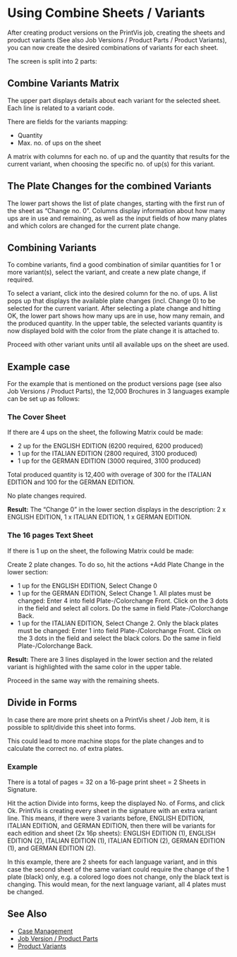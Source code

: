 # Using Combine Sheets / Variants

After creating product versions on the PrintVis job, creating the sheets and product variants (See also Job Versions / Product Parts / Product Variants), you can now create the desired combinations of variants for each sheet.

The screen is split into 2 parts:

## Combine Variants Matrix

The upper part displays details about each variant for the selected sheet. Each line is related to a variant code.

There are fields for the variants mapping:

- Quantity
- Max. no. of ups on the sheet

A matrix with columns for each no. of up and the quantity that results for the current variant, when choosing the specific no. of up(s) for this variant.

## The Plate Changes for the combined Variants

The lower part shows the list of plate changes, starting with the first run of the sheet as “Change no. 0”. Columns display information about how many ups are in use and remaining, as well as the input fields of how many plates and which colors are changed for the current plate change.

## Combining Variants

To combine variants, find a good combination of similar quantities for 1 or more variant(s), select the variant, and create a new plate change, if required.

To select a variant, click into the desired column for the no. of ups. A list pops up that displays the available plate changes (incl. Change 0) to be selected for the current variant. After selecting a plate change and hitting OK, the lower part shows how many ups are in use, how many remain, and the produced quantity. In the upper table, the selected variants quantity is now displayed bold with the color from the plate change it is attached to.

Proceed with other variant units until all available ups on the sheet are used.

## Example case

For the example that is mentioned on the product versions page (see also Job Versions / Product Parts), the 12,000 Brochures in 3 languages example can be set up as follows:

### The Cover Sheet

If there are 4 ups on the sheet, the following Matrix could be made:

- 2 up for the ENGLISH EDITION (6200 required, 6200 produced)
- 1 up for the ITALIAN EDITION (2800 required, 3100 produced)
- 1 up for the GERMAN EDITION (3000 required, 3100 produced)

Total produced quantity is 12,400 with overage of 300 for the ITALIAN EDITION and 100 for the GERMAN EDITION.

No plate changes required.

**Result:** The “Change 0” in the lower section displays in the description: 2 x ENGLISH EDITION, 1 x ITALIAN EDITION, 1 x GERMAN EDITION.

### The 16 pages Text Sheet

If there is 1 up on the sheet, the following Matrix could be made:

Create 2 plate changes. To do so, hit the actions +Add Plate Change in the lower section:

- 1 up for the ENGLISH EDITION, Select Change 0
- 1 up for the GERMAN EDITION, Select Change 1. All plates must be changed: Enter 4 into field Plate-/Colorchange Front. Click on the 3 dots in the field and select all colors. Do the same in field Plate-/Colorchange Back.
- 1 up for the ITALIAN EDITION, Select Change 2. Only the black plates must be changed: Enter 1 into field Plate-/Colorchange Front. Click on the 3 dots in the field and select the black colors. Do the same in field Plate-/Colorchange Back.

**Result:** There are 3 lines displayed in the lower section and the related variant is highlighted with the same color in the upper table.

Proceed in the same way with the remaining sheets.

## Divide in Forms

In case there are more print sheets on a PrintVis sheet / Job item, it is possible to split/divide this sheet into forms.

This could lead to more machine stops for the plate changes and to calculate the correct no. of extra plates.

### Example

There is a total of pages = 32 on a 16-page print sheet = 2 Sheets in Signature.

Hit the action Divide into forms, keep the displayed No. of Forms, and click Ok. PrintVis is creating every sheet in the signature with an extra variant line. This means, if there were 3 variants before, ENGLISH EDITION, ITALIAN EDITION, and GERMAN EDITION, then there will be variants for each edition and sheet (2x 16p sheets): ENGLISH EDITION (1), ENGLISH EDITION (2), ITALIAN EDITION (1), ITALIAN EDITION (2), GERMAN EDITION (1), and GERMAN EDITION (2).

In this example, there are 2 sheets for each language variant, and in this case the second sheet of the same variant could require the change of the 1 plate (black) only, e.g. a colored logo does not change, only the black text is changing. This would mean, for the next language variant, all 4 plates must be changed.

## See Also

- <a href="../pvscasemanagement/" target="_self">Case Management</a>
- <a href="../pvsversionparts/" target="_self">Job Version / Product Parts</a>
- <a href="../pvsvariants/" target="_self">Product Variants</a>